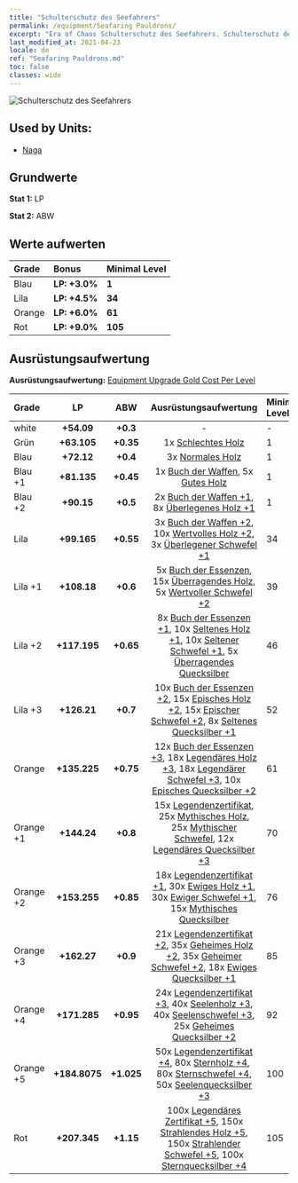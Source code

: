 ```yaml
---
title: "Schulterschutz des Seefahrers"
permalink: /equipment/Seafaring Pauldrons/
excerpt: "Era of Chaos Schulterschutz des Seefahrers. Schulterschutz des Seefahrers"
last_modified_at: 2021-04-23
locale: de
ref: "Seafaring Pauldrons.md"
toc: false
classes: wide
---
```


  ![Schulterschutz des Seefahrers](/images/e/e_6062.png)

## Used by Units:

* [Naga](/de/units/Naga/) 


## Grundwerte
 **Stat 1:** LP

 **Stat 2:** ABW

## Werte aufwerten

  |     Grade    |   Bonus | Minimal Level | 
  |:-------------|:--------|:--------------| 
  | Blau | **LP: +3.0%** | **1** | 
  | Lila | **LP: +4.5%** | **34** | 
  | Orange | **LP: +6.0%** | **61** | 
  | Rot | **LP: +9.0%** | **105** | 


## Ausrüstungsaufwertung
 **Ausrüstungsaufwertung:** [Equipment Upgrade Gold Cost Per Level](/equipment/EquipmentUpgradeCostPerLevel/) 

  |          Grade      | LP | ABW | Ausrüstungsaufwertung | Minimal Level |
  |:--------------------|:---------:|:---------:|:----------------:|:--------------|
  | white | **+54.09** | **+0.3** | - | - |
  | Grün | **+63.105** | **+0.35** | 1x [Schlechtes Holz](/ItemsDE/mat_1/) | 1 |
  | Blau | **+72.12** | **+0.4** | 3x [Normales Holz](/ItemsDE/mat_7/) | 1 |
  | Blau +1 | **+81.135** | **+0.45** | 1x [Buch der Waffen](/ItemsDE/mat_18/), 5x [Gutes Holz](/ItemsDE/mat_13/) | 1 |
  | Blau +2 | **+90.15** | **+0.5** | 2x [Buch der Waffen +1](/ItemsDE/mat_25/), 8x [Überlegenes Holz +1](/ItemsDE/mat_20/) | 1 |
  | Lila | **+99.165** | **+0.55** | 3x [Buch der Waffen +2](/ItemsDE/mat_32/), 10x [Wertvolles Holz +2](/ItemsDE/mat_27/), 3x [Überlegener Schwefel +1](/ItemsDE/mat_22/) | 34 |
  | Lila +1 | **+108.18** | **+0.6** | 5x [Buch der Essenzen](/ItemsDE/mat_39/), 15x [Überragendes Holz](/ItemsDE/mat_34/), 5x [Wertvoller Schwefel +2](/ItemsDE/mat_29/) | 39 |
  | Lila +2 | **+117.195** | **+0.65** | 8x [Buch der Essenzen +1](/ItemsDE/mat_46/), 10x [Seltenes Holz +1](/ItemsDE/mat_41/), 10x [Seltener Schwefel +1](/ItemsDE/mat_43/), 5x [Überragendes Quecksilber](/ItemsDE/mat_35/) | 46 |
  | Lila +3 | **+126.21** | **+0.7** | 10x [Buch der Essenzen +2](/ItemsDE/mat_53/), 15x [Episches Holz +2](/ItemsDE/mat_48/), 15x [Epischer Schwefel +2](/ItemsDE/mat_50/), 8x [Seltenes Quecksilber +1](/ItemsDE/mat_42/) | 52 |
  | Orange | **+135.225** | **+0.75** | 12x [Buch der Essenzen +3](/ItemsDE/mat_60/), 18x [Legendäres Holz +3](/ItemsDE/mat_55/), 18x [Legendärer Schwefel +3](/ItemsDE/mat_57/), 10x [Episches Quecksilber +2](/ItemsDE/mat_49/) | 61 |
  | Orange +1 | **+144.24** | **+0.8** | 15x [Legendenzertifikat](/ItemsDE/mat_67/), 25x [Mythisches Holz](/ItemsDE/mat_62/), 25x [Mythischer Schwefel](/ItemsDE/mat_64/), 12x [Legendäres Quecksilber +3](/ItemsDE/mat_56/) | 70 |
  | Orange +2 | **+153.255** | **+0.85** | 18x [Legendenzertifikat +1](/ItemsDE/mat_74/), 30x [Ewiges Holz +1](/ItemsDE/mat_69/), 30x [Ewiger Schwefel +1](/ItemsDE/mat_71/), 15x [Mythisches Quecksilber](/ItemsDE/mat_63/) | 76 |
  | Orange +3 | **+162.27** | **+0.9** | 21x [Legendenzertifikat +2](/ItemsDE/mat_81/), 35x [Geheimes Holz +2](/ItemsDE/mat_76/), 35x [Geheimer Schwefel +2](/ItemsDE/mat_78/), 18x [Ewiges Quecksilber +1](/ItemsDE/mat_70/) | 85 |
  | Orange +4 | **+171.285** | **+0.95** | 24x [Legendenzertifikat +3](/ItemsDE/mat_88/), 40x [Seelenholz +3](/ItemsDE/mat_83/), 40x [Seelenschwefel +3](/ItemsDE/mat_85/), 25x [Geheimes Quecksilber +2](/ItemsDE/mat_77/) | 92 |
  | Orange +5 | **+184.8075** | **+1.025** | 50x [Legendenzertifikat +4](/ItemsDE/mat_95/), 80x [Sternholz +4](/ItemsDE/mat_90/), 80x [Sternschwefel +4](/ItemsDE/mat_92/), 50x [Seelenquecksilber +3](/ItemsDE/mat_84/) | 100 |
  | Rot | **+207.345** | **+1.15** | 100x [Legendäres Zertifikat +5](/ItemsDE/mat_102/), 150x [Strahlendes Holz +5](/ItemsDE/mat_97/), 150x [Strahlender Schwefel +5](/ItemsDE/mat_99/), 100x [Sternquecksilber +4](/ItemsDE/mat_91/) | 105 |

